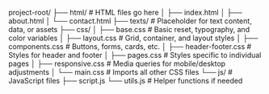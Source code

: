 project-root/
├── html/                   # HTML files go here
│   ├── index.html
│   ├── about.html
│   └── contact.html
├── texts/                  # Placeholder for text content, data, or assets
├── css/ 
│   ├── base.css            # Basic reset, typography, and color variables
│   ├── layout.css          # Grid, container, and layout styles
│   ├── components.css      # Buttons, forms, cards, etc.
│   ├── header-footer.css   # Styles for header and footer
│   ├── pages.css           # Styles specific to individual pages
│   ├── responsive.css      # Media queries for mobile/desktop adjustments
│   └── main.css            # Imports all other CSS files
└── js/                      # JavaScript files
    ├── script.js
    └── utils.js            # Helper functions if needed

    
